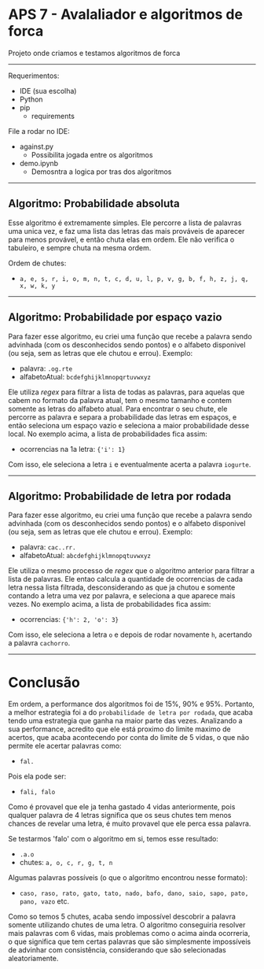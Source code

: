 
# APS 7 - Avalaliador e algoritmos de forca
Projeto onde criamos e testamos algoritmos de forca

------------------------------------------------------

Requerimentos:
- IDE (sua escolha)
- Python
- pip
    - requirements

File a rodar no IDE:
- against.py
    - Possibilita jogada entre os algoritmos
- demo.ipynb
    - Demosntra a logica por tras dos algoritmos

------------------------------------------------------

## Algoritmo: Probabilidade absoluta

Esse algoritmo é extremamente simples. Ele percorre a lista de palavras uma unica vez, e faz uma lista das letras das mais prováveis de aparecer para menos provável, e então chuta elas em ordem. Ele não verifica o tabuleiro, e sempre chuta na mesma ordem.

Ordem de chutes:
- `a, e, s, r, i, o, m, n, t, c, d, u, l, p, v, g, b, f, h, z, j, q, x, w, k, y`

------------------------------------------------------

## Algoritmo: Probabilidade por espaço vazio

Para fazer esse algoritmo, eu criei uma função que recebe a palavra sendo advinhada (com os desconhecidos sendo pontos) e o alfabeto disponivel (ou seja, sem as letras que ele chutou e errou). Exemplo:
- palavra: `.og.rte`
- alfabetoAtual: `bcdefghijklmnopqrtuvwxyz`

Ele utiliza _regex_ para filtrar a lista de todas as palavras, para aquelas que cabem no formato da palavra atual, tem o mesmo tamanho e contem somente as letras do alfabeto atual. Para encontrar o seu chute, ele percorre as palavra e separa a probabilidade das letras em espaços, e então seleciona um espaço vazio e seleciona a maior probabilidade desse local. No exemplo acima, a lista de probabilidades fica assim:

- ocorrencias na 1a letra: `{'i': 1}`

Com isso, ele seleciona a letra `i` e eventualmente acerta a palavra `iogurte`.

------------------------------------------------------

## Algoritmo: Probabilidade de letra por rodada

Para fazer esse algoritmo, eu criei uma função que recebe a palavra sendo advinhada (com os desconhecidos sendo pontos) e o alfabeto disponivel (ou seja, sem as letras que ele chutou e errou). Exemplo:
- palavra: `cac..rr.`
- alfabetoAtual: `abcdefghijklmnopqtuvwxyz`

Ele utiliza o mesmo processo de _regex_ que o algoritmo anterior para filtrar a lista de palavras. Ele entao calcula a quantidade de ocorrencias de cada letra nessa lista filtrada, desconsiderando as que ja chutou e somente contando a letra uma vez por palavra, e seleciona a que aparece mais vezes. No exemplo acima, a lista de probabilidades fica assim:

- ocorrencias: `{'h': 2, 'o': 3}`

Com isso, ele seleciona a letra `o` e depois de rodar novamente `h`, acertando a palavra `cachorro`.

------------------------------------------------------

# Conclusão

Em ordem, a performance dos algoritmos foi de 15%, 90% e 95%. Portanto, a melhor estrategia foi a do `probabilidade de letra por rodada`, que acaba tendo uma estrategia que ganha na maior parte das vezes. Analizando a sua performance, acredito que ele está proximo do limite maximo de acertos, que acaba acontecendo por conta do limite de 5 vidas, o que não permite ele acertar palavras como:

- `fal.`

Pois ela pode ser:

- `fali, falo`

Como é provavel que ele ja tenha gastado 4 vidas anteriormente, pois qualquer palavra de 4 letras significa que os seus chutes tem menos chances de revelar uma letra, é muito provavel que ele perca essa palavra. 

Se testarmos 'falo' com o algoritmo em si, temos esse resultado:

- `.a.o`
- chutes: `a, o, c, r, g, t, n`

Algumas palavras possíveis (o que o algoritmo encontrou nesse formato):

- `caso, raso, rato, gato, tato, nado, bafo, dano, saio, sapo, pato, pano, vazo` etc.

Como so temos 5 chutes, acaba sendo impossível descobrir a palavra somente utilizando chutes de uma letra. O algoritmo conseguiria resolver mais palavras com 6 vidas, mais problemas como o acima ainda ocorreria, o que significa que tem certas palavras que são simplesmente impossíveis de advinhar com consistência, considerando que são selecionadas aleatoriamente. 
